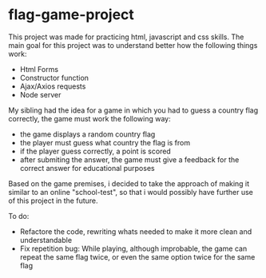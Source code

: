 # flag-game-project

This project was made for practicing html, javascript and css skills. The main goal for this project was to understand better how the following things work:

- Html Forms
- Constructor function
- Ajax/Axios requests 
- Node server

My sibling had the idea for a game in which you had to guess a country flag correctly, the game must work the following way:

- the game displays a random country flag
- the player must guess what country the flag is from
- if the player guess correctly, a point is scored
- after submiting the answer, the game must give a feedback for the correct answer for educational purposes

Based on the game premises, i decided to take the approach of making it similar to an online "school-test", so that i would possibly have further use of this project in the future.

To do: 

- Refactore the code, rewriting whats needed to make it more clean and understandable
- Fix repetition bug: While playing, although improbable, the game can repeat the same flag twice, or even the same option twice for the same flag
